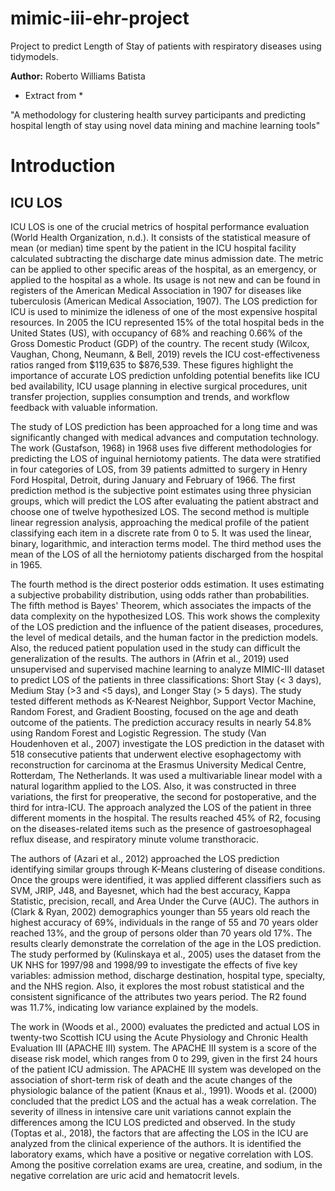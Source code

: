 # mimic-iii-ehr-project
Project to predict Length of Stay of patients with respiratory diseases using tidymodels.

**Author:** Roberto Williams Batista

* Extract from *

"A methodology for clustering health survey participants and predicting hospital length of stay using novel data mining and machine learning tools"

# Introduction

## ICU LOS

ICU LOS is one of the crucial metrics of hospital performance evaluation (World Health Organization, n.d.). It consists of the statistical measure of mean (or median) time spent by the patient in the ICU hospital facility calculated subtracting the discharge date minus admission date. The metric can be applied to other specific areas of the hospital, as an emergency, or applied to the hospital as a whole. Its usage is not new and can be found in registers of the American Medical Association in 1907 for diseases like tuberculosis (American Medical Association, 1907). The LOS prediction for ICU is used to minimize the idleness of one of the most expensive hospital resources. In 2005 the ICU represented 15% of the total hospital beds in the United States (US), with occupancy of 68% and reaching 0.66% of the Gross Domestic Product (GDP) of the country. The recent study (Wilcox, Vaughan, Chong, Neumann, & Bell, 2019) revels the ICU cost-effectiveness ratios ranged from $119,635 to $876,539. These figures highlight the importance of accurate LOS prediction unfolding potential benefits like ICU bed availability, ICU usage planning in elective surgical procedures, unit transfer projection, supplies consumption and trends, and workflow feedback with valuable information.

The study of LOS prediction has been approached for a long time and was significantly changed with medical advances and computation technology. The work (Gustafson, 1968) in 1968 uses five different methodologies for predicting the LOS of inguinal herniotomy patients. The data were stratified in four categories of LOS, from 39 patients admitted to surgery in Henry Ford Hospital, Detroit, during January and February of 1966. The first prediction method is the subjective point estimates using three physician groups, which will predict the LOS after evaluating the patient abstract and choose one of twelve hypothesized LOS. The second method is multiple linear regression analysis, approaching the medical profile of the patient classifying each item in a discrete rate from 0 to 5. It was used the linear, binary, logarithmic, and interaction terms model. The third method uses the mean of the LOS of all the herniotomy patients discharged from the hospital in 1965.

The fourth method is the direct posterior odds estimation. It uses estimating a subjective probability distribution, using odds rather than probabilities. The fifth method is Bayes' Theorem, which associates the impacts of the data complexity on the hypothesized LOS. This work shows the complexity of the LOS prediction and the influence of the patient diseases, procedures, the level of medical details, and the human factor in the prediction models. Also, the reduced patient population used in the study can difficult the generalization of the results. The authors in (Afrin et al., 2019) used unsupervised and supervised machine learning to analyze MIMIC-III dataset to predict LOS of the patients in three classifications: Short Stay (< 3 days), Medium Stay (>3 and <5 days), and Longer Stay (> 5 days). The study tested different methods as K-Nearest Neighbor, Support Vector Machine, Random Forest, and Gradient Boosting, focused on the age and death outcome of the patients. The prediction accuracy results in nearly 54.8% using Random Forest and Logistic Regression. The study (Van Houdenhoven et al., 2007) investigate the LOS prediction in the dataset with 518 consecutive patients that underwent elective esophagectomy with reconstruction for carcinoma at the Erasmus University Medical Centre, Rotterdam, The Netherlands. It was used a multivariable linear model with a natural logarithm applied to the LOS. Also, it was constructed in three variations, the first for preoperative, the second for postoperative, and the third for intra-ICU. The approach analyzed the LOS of the patient in three different moments in the hospital. The results reached 45% of R2, focusing on the diseases-related items such as the presence of gastroesophageal reflux disease, and respiratory minute volume transthoracic. 

The authors of (Azari et al., 2012) approached the LOS prediction identifying similar groups through K-Means clustering of disease conditions. Once the groups were identified, it was applied different classifiers such as SVM, JRIP, J48, and Bayesnet, which had the best accuracy, Kappa Statistic, precision, recall, and Area Under the Curve (AUC). The authors in (Clark & Ryan, 2002) demographics younger than 55 years old reach the highest accuracy of 69%, individuals in the range of 55 and 70 years older reached 13%, and the group of persons older than 70 years old 17%. The results clearly demonstrate the correlation of the age in the LOS prediction. The study performed by (Kulinskaya et al., 2005) uses the dataset from the UK NHS for 1997/98 and 1998/99 to investigate the effects of five key variables: admission method, discharge destination, hospital type, specialty, and the NHS region. Also, it explores the most robust statistical and the consistent significance of the attributes two years period. The R2 found was 11.7%, indicating low variance explained by the models.

The work in (Woods et al., 2000) evaluates the predicted and actual LOS in twenty-two Scottish ICU using the Acute Physiology and Chronic Health Evaluation III (APACHE III) system. The APACHE III system is a score of the disease risk model, which ranges from 0 to 299, given in the first 24 hours of the patient ICU admission. The APACHE III system was developed on the association of short-term risk of death and the acute changes of the physiologic balance of the patient (Knaus et al., 1991). Woods et al. (2000) concluded that the predict LOS and the actual has a weak correlation. The severity of illness in intensive care unit variations cannot explain the differences among the ICU LOS predicted and observed. In the study (Toptas et al., 2018), the factors that are affecting the LOS in the ICU are analyzed from the clinical experience of the authors. It is identified the laboratory exams, which have a positive or negative correlation with LOS. Among the positive correlation exams are urea, creatine, and sodium, in the negative correlation are uric acid and hematocrit levels. 
